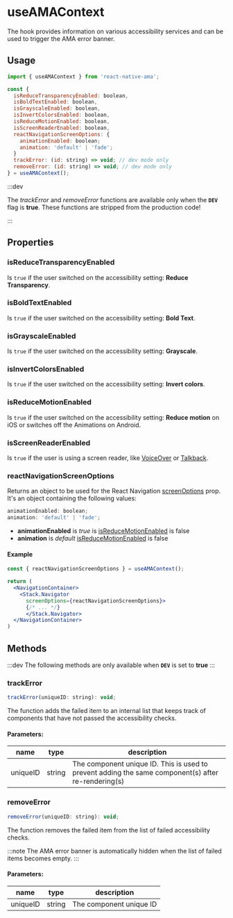 # useAMAContext

The hook provides information on various accessibility services and can be used to trigger the AMA error banner.

## Usage

```js title=packages/core/src/hooks/useAMAContext.ts
import { useAMAContext } from 'react-native-ama';

const {
  isReduceTransparencyEnabled: boolean,
  isBoldTextEnabled: boolean,
  isGrayscaleEnabled: boolean,
  isInvertColorsEnabled: boolean,
  isReduceMotionEnabled: boolean,
  isScreenReaderEnabled: boolean,
  reactNavigationScreenOptions: {
    animationEnabled: boolean;
    animation: 'default' | 'fade';
  }
  trackError: (id: string) => void; // dev mode only
  removeError: (id: string) => void; // dev mode only
} = useAMAContext();
```

:::dev

The <i>trackError</i> and <i>removeError</i> functions are available only when the <code>**DEV**</code> flag is <strong>true</strong>. These functions are stripped from the production code!

:::

## Properties

### isReduceTransparencyEnabled <iOS />

Is `true` if the user switched on the accessibility setting: **Reduce Transparency**.

### isBoldTextEnabled <iOS />

Is `true` if the user switched on the accessibility setting: **Bold Text**.

### isGrayscaleEnabled <iOS />

Is `true` if the user switched on the accessibility setting: **Grayscale**.

### isInvertColorsEnabled <iOS />

Is `true` if the user switched on the accessibility setting: **Invert colors**.

### isReduceMotionEnabled

Is `true` if the user switched on the accessibility setting: **Reduce motion** on iOS or switches off the Animations on Android.

### isScreenReaderEnabled

Is `true` if the user is using a screen reader, like [VoiceOver](https://support.apple.com/en-gb/guide/iphone/iph3e2e415f/ios) or [Talkback](https://support.google.com/accessibility/android/answer/6283677?hl=en-GB).

### reactNavigationScreenOptions

Returns an object to be used for the React Navigation [screenOptions](https://reactnavigation.org/docs/stack-navigator/#screenoptions) prop. It's an object containing the following values:

```js
animationEnabled: boolean;
animation: 'default' | 'fade';
```

- **animationEnabled** is _true_ is [isReduceMotionEnabled](#isreducemotionenabled) is false
- **animation** is _default_ [isReduceMotionEnabled](#isreducemotionenabled) is false

#### Example

```jsx {1-5,7-10}
const { reactNavigationScreenOptions } = useAMAContext();

return (
  <NavigationContainer>
    <Stack.Navigator
      screenOptions={reactNavigationScreenOptions}>
      {/* ... */}
      </Stack.Navigator>
  </NavigationContainer>
)
```

## Methods <DevOnly />

:::dev
The following methods are only available when <code>**DEV**</code> is set to
**true**
:::

### trackError

```js
trackError(uniqueID: string): void;
```

The function adds the failed item to an internal list that keeps track of components that have not passed the accessibility checks.

#### Parameters:

| name     | type   | description                                                                                         |
| -------- | ------ | --------------------------------------------------------------------------------------------------- |
| uniqueID | string | The component unique ID. This is used to prevent adding the same component(s) after re-rendering(s) |

### removeError

```js
removeError(uniqueID: string): void;
```

The function removes the failed item from the list of failed accessibility checks.

:::note
The AMA error banner is automatically hidden when the list of failed items becomes empty.
:::

#### Parameters:

| name     | type   | description             |
| -------- | ------ | ----------------------- |
| uniqueID | string | The component unique ID |
